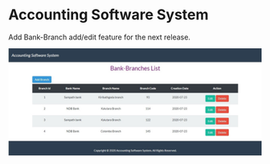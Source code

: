# Accounting Software System
 
 Add Bank-Branch add/edit feature for the next release. 
 
 ![Alt text](images/Bank-Branch_List_UI.jpg "Bank-Branch List UI")
